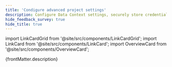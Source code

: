 ```yaml
---
title: 'Condigure advanced project settings'
description: Configure Data Context settings, securely store credentials, customize Data Documentation and metadata storage locations, and toggle analytics events. 
hide_feedback_survey: true
hide_title: true
---
```


import LinkCardGrid from '@site/src/components/LinkCardGrid';
import LinkCard from '@site/src/components/LinkCard';
import OverviewCard from '@site/src/components/OverviewCard';

<OverviewCard title={frontMatter.title}>
    {frontMatter.description}
</OverviewCard>

<LinkCardGrid>
  <LinkCard 
    topIcon 
    label="Configure credentials"
    description="Securely store credentials for reference in Data Source connection strings and Checkpoint Actions."
    to="/core/advanced_project_configuration/configure_credentials" 
    icon="/img/expectation_icon.svg" 
  />
  <LinkCard 
    topIcon 
    label="Access credentials from 3rd party secret managers"
    description="Configure credential references that pull the relevant information from Azure Key Vault, AWS Secrets Manager, or GCP Secret Manager."
    to="/core/advanced_project_configuration/access_credentials_from_secret_managers" 
    icon="/img/expectation_icon.svg" 
  />
  <LinkCard 
    topIcon 
    label="Configure Store locations"
    description="Set custom storage locations for configurations of credentials, Data Sources, Expectation Suites, and other GX components as well as the save location for Validation Results."
    to="/core/advanced_project_configuration/configure_store_locations" 
    icon="/img/expectation_icon.svg" 
  />
  <LinkCard 
    topIcon 
    label="Toggle analytics events"
    description="Toggle the collection of GX analytics on or off."
    to="/core/advanced_project_configuration/toggle_analytics_events" 
    icon="/img/expectation_icon.svg" 
  />
</LinkCardGrid>
